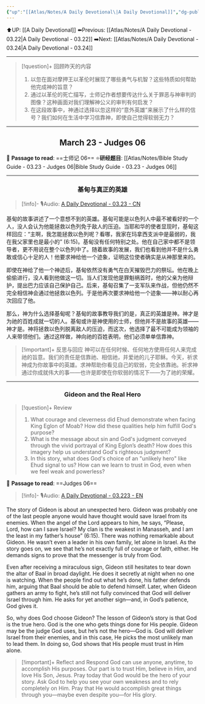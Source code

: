 ```yaml
---
{"up":"[[Atlas/Notes/A Daily Devotional\|A Daily Devotional]]","dg-publish":true,"permalink":"/atlas/notes/a-daily-devotional-03-23/","dgPassFrontmatter":true}
---
```


 ⬆️UP: [[A Daily Devotional]]
⬅️Previous: [[Atlas/Notes/A Daily Devotional - 03.22\|A Daily Devotional - 03.22]]
➡️Next: [[Atlas/Notes/A Daily Devotional - 03.24\|A Daily Devotional - 03.24]]

---

> [!question]+ 回顾昨天的内容
>  1. ⁠以忽在面对摩押王以革伦时展现了哪些勇气与机智？这些特质如何帮助他完成神的旨意？
>  2. ⁠通过以革伦的死亡描写，士师记作者想要传达什么关于罪恶与神审判的图像？这种画面对我们理解神公义的审判有何启发？
>  3. ⁠在这段故事中，神通过选择以忽这样的“意外英雄”来展示了什么样的信号？我们如何在生活中学习信靠神，即使自己觉得软弱无力？


---
## <center>March 23 -  Judges 06</center>

📖 **Passage to read**: ==士师记 06==
⭐**研经题目**: [[Atlas/Notes/Bible Study Guide - 03.23 - Judges 06\|Bible Study Guide - 03.23 - Judges 06]]

---
### <center>基甸与真正的英雄</center>

> [!info]- 🎙️Audio: [A Daily Devotional - 03.23 - CN]()

基甸的故事讲述了一个意想不到的英雄。基甸可能是以色列人中最不被看好的一个人，没人会认为他能拯救以色列免于敌人的压迫。当耶和华的使者显现时，基甸这样回应：“主啊，我怎能拯救以色列呢？看哪，我家在玛拿西支派中是最弱的，我在我父家里也是最小的” (6:15)。基甸没有任何特别之处。他在自己家中都不是领导者，更不用说在整个以色列中了。随着故事的发展，我们也看到他并不是什么勇敢或信心十足的人！他要求神给他一个迹象，证明这位使者确实是从神那里来的。

即使在神给了他一个神迹后，基甸依然没有勇气在白天摧毁巴力的祭坛。他在晚上偷偷进行，没人看到他做这一切。当人们发现他是罪魁祸首时，他的父亲为他辩护，提出巴力应该自己保护自己。后来，基甸召集了一支军队来作战，但他仍然不完全相信神会通过他拯救以色列。于是他再次要求神给他一个迹象——神以耐心再次回应了他。

那么，神为什么选择基甸呢？基甸的故事教导我们的是，真正的英雄是神。神才是为祂的百姓成就一切的人。基甸或许是神使用的士师，但他并不是故事的英雄——神才是。神将拯救以色列脱离敌人的压迫，而这次，他选择了最不可能成为领袖的人来带领他们。通过这样做，神向祂的百姓表明，他们必须单单信靠神。

> [!important]+ 反思与回应
神可以在任何时候、任何地方使用任何人来完成祂的旨意。我们的责任是信靠祂、相信祂，并爱祂的儿子耶稣。今天，祈求神成为你故事中的英雄。求神帮助你看见自己的软弱，完全依靠祂。祈求神通过你成就伟大的事——也许是即使在你软弱的情况下——为了祂的荣耀。


---
### <center>Gideon and the Real Hero</center>

> [!question]+ Review
> 1. ⁠What courage and cleverness did Ehud demonstrate when facing King Eglon of Moab? How did these qualities help him fulfill God's purpose?
> 2. ⁠What is the message about sin and God's judgment conveyed through the vivid portrayal of King Eglon’s death? How does this imagery help us understand God's righteous judgment?
> 3. In this story, what does God's choice of an "unlikely hero" like Ehud signal to us? How can we learn to trust in God, even when we feel weak and powerless?

📖 **Passage to read**: ==Judges 06==

> [!info]- 🎙️Audio: [A Daily Devotional - 03.223 - EN]()  

The story of Gideon is about an unexpected hero. Gideon was probably one of the last people anyone would have thought would save Israel from its enemies. When the angel of the Lord appears to him, he says, “Please, Lord, how can I save Israel? My clan is the weakest in Manasseh, and I am the least in my father’s house” (6:15). There was nothing remarkable about Gideon. He wasn’t even a leader in his own family, let alone in Israel. As the story goes on, we see that he’s not exactly full of courage or faith, either. He demands signs to prove that the messenger is truly from God.

Even after receiving a miraculous sign, Gideon still hesitates to tear down the altar of Baal in broad daylight. He does it secretly at night when no one is watching. When the people find out what he’s done, his father defends him, arguing that Baal should be able to defend himself. Later, when Gideon gathers an army to fight, he’s still not fully convinced that God will deliver Israel through him. He asks for yet another sign—and, in God’s patience, God gives it.

So, why does God choose Gideon? The lesson of Gideon’s story is that God is the true hero. God is the one who gets things done for His people. Gideon may be the judge God uses, but he’s not the hero—God is. God will deliver Israel from their enemies, and in this case, He picks the most unlikely man to lead them. In doing so, God shows that His people must trust in Him alone.

> [!important]+ Reflect and Respond
God can use anyone, anytime, to accomplish His purposes. Our part is to trust Him, believe in Him, and love His Son, Jesus. Pray today that God would be the hero of your story. Ask God to help you see your own weakness and to rely completely on Him. Pray that He would accomplish great things through you—maybe even despite you—for His glory.


































